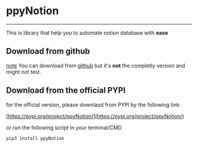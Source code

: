 # ppyNotion
---
This is library that help you to automate notion database with **ease**

## Download from github
<u>note</u> You can download from [github](https://github.com/jirayuwat12/ppyNotion) but it's **not** the completly version and might not test.

## Download from the official PYPI
for the official version, please downlaod from PYPI by the following link: 

[https://pypi.org/project/ppyNotion/](https://pypi.org/project/ppyNotion/)

or run the following script in your terminal/CMD

```bash
pip3 install ppyNotion
```
